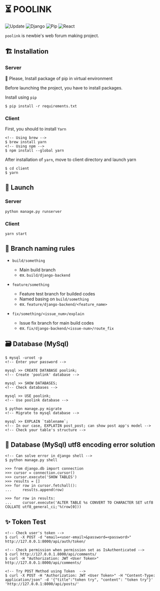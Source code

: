 # :hourglass_flowing_sand: POOLINK

![Update](https://img.shields.io/github/last-commit/tigermeal/poolink)
![Django](https://img.shields.io/badge/Django-v2.2.5-green)
![Pip](https://img.shields.io/badge/pypi-v19.3.1-blue)
![React](https://img.shields.io/badge/React-v16.11.0-blue)


`poolink` is newbie's web forum making project.

## :building_construction: Installation

### Server

:rotating_light: Please, Install package of pip in virtual environment

Before launching the project, you have to install packages.

Install using `pip`

```
$ pip install -r requirements.txt
```

### Client

First, you should to install `Yarn`

```
<!-- Using brew -->
$ brew install yarn
<!-- Using npm -->
$ npm install --global yarn
```

After installation of `yarn`, move to client directory and launch yarn
```
$ cd client
$ yarn
```

## :rocket: Launch

### Server

```
python manage.py runserver
```

### Client

```
yarn start
```

## :pencil: Branch naming rules

- `build/something`
    - Main build branch
    - ex. `build/django-backend`

- `feature/something`
    - Feature test branch for builded codes
    - Named basing on `build/something`
    - ex. `feature/django-backend/<feature_name>`

- `fix/something/<issue_num>/explain`
    - Issue fix branch for main build codes
    - ex. `fix/django-backend/<issue-num>/route_fix`


## :card_file_box: Database (MySql)

```
$ mysql -uroot -p
<!-- Enter your password -->

mysql >> CREATE DATABASE poolink;
<!-- Create 'poolink' database -->

mysql >> SHOW DATABASES;
<!-- Check databases -->

mysql >> USE poolink;
<!-- Use poolink database -->

$ python manage.py migrate
<!-- Migrate to mysql database -->

mysql >> EXPLAIN `tablename`;
<!-- In our case, EXPLATIN post_post; can show post app's model -->
<!-- Check your table's structure -->
```

## :wrench: Database (MySql) utf8 encoding error solution
```
<!-- Can solve error in django shell -->
$ python manage.py shell

>>> from django.db import connection
>>> cursor = connection.cursor()
>>> cursor.execute('SHOW TABLES')
>>> results = []
>>> for row in cursor.fetchall():
...     results.append(row)

>>> for row in results:
...     cursor.execute('ALTER TABLE %s CONVERT TO CHARACTER SET utf8 COLLATE utf8_general_ci;'%(row[0]))
```

## :sparkles: Token Test
```
<!-- Check user's token -->
$ curl -X POST -d "email=<user-email>&password=<password>" http://127.0.0.1:8000/api/auth/token/

<!-- Check permission when permission set as IsAuthenticated -->
$ curl http://127.0.0.1.8000/api/comments/
$ curl -H "Authorization: JWT <User Token>" http://127.0.0.1:8000/api/comments/

<!-- Try POST Method using Token  -->
$ curl -X POST -H "Authorization: JWT <User Token>" -H "Content-Type: application/json" -d '{"title":"token try", "content": "token try"}' 'http://127.0.0.1:8000/api/posts/'

```